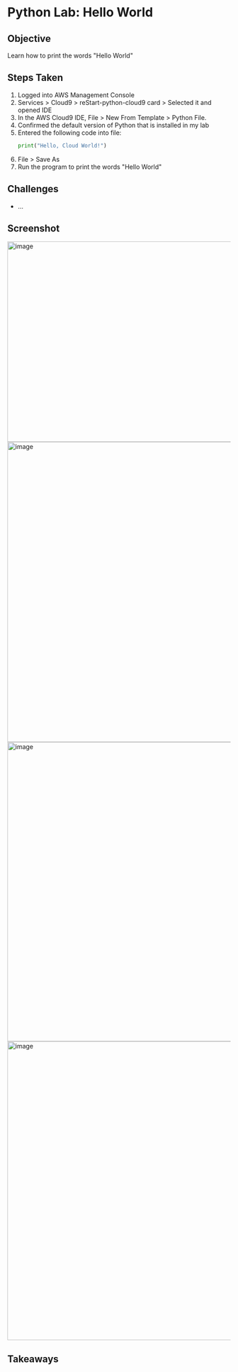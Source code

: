 # Python Lab: Hello World

## Objective
Learn how to print the words "Hello World"

## Steps Taken
1. Logged into AWS Management Console
2. Services > Cloud9 > reStart-python-cloud9 card > Selected it and opened IDE
3. In the AWS Cloud9 IDE, File > New From Template > Python File.
4. Confirmed the default version of Python that is installed in my lab
5. Entered the following code into file:
    ```python def hello():
    print("Hello, Cloud World!")
    ```
7. File > Save As
8. Run the program to print the words "Hello World"

## Challenges
- ...

## Screenshot
<img width="1366" height="452" alt="image" src="https://github.com/user-attachments/assets/361875af-c780-43c6-9950-a5056b1624e5" />
<img width="1366" height="677" alt="image" src="https://github.com/user-attachments/assets/2ae6be87-4431-475b-a31f-aefdca8168cb" />
<img width="1366" height="675" alt="image" src="https://github.com/user-attachments/assets/04ed2932-0c3f-414d-962a-dc2c359034e2" />

<img width="1360" height="674" alt="image" src="https://github.com/user-attachments/assets/3d664d50-38de-4053-8a21-b7ad0c8d2de3" />



## Takeaways
